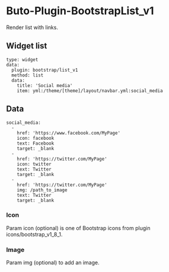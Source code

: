 # Buto-Plugin-BootstrapList_v1
Render list with links.

## Widget list
```
type: widget
data:
  plugin: bootstrap/list_v1
  method: list
  data:
    title: 'Social media'
    item: yml:/theme/[theme]/layout/navbar.yml:social_media
```

## Data
```
social_media:
  -
    href: 'https://www.facebook.com/MyPage'
    icon: facebook
    text: Facebook
    target: _blank
  -
    href: 'https://twitter.com/MyPage'
    icon: twitter
    text: Twitter
    target: _blank
  -
    href: 'https://twitter.com/MyPage'
    img: /path_to_image
    text: Twitter
    target: _blank
```

### Icon
Param icon (optional) is one of Bootstrap icons from plugin icons/bootstrap_v1_8_1.

### Image
Param img (optional) to add an image.